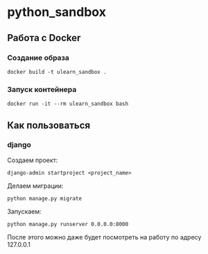 # python_sandbox

## Работа с Docker

### Создание образа
`docker build -t ulearn_sandbox .`
### Запуск контейнера
`docker run -it --rm ulearn_sandbox bash`

## Как пользоваться

### django
Создаем проект: 

`django-admin startproject <project_name>` 

Делаем миграции: 

`python manage.py migrate` 

Запускаем: 

`python manage.py runserver 0.0.0.0:8000` 

После этого можно даже будет посмотреть на работу по адресу 127.0.0.1 
